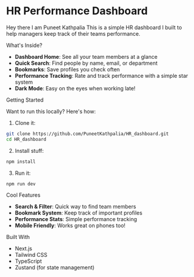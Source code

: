 # HR Performance Dashboard

Hey there I am Puneet Kathpalia This is a simple HR dashboard I built to help managers keep track of their teams performance. 

What's Inside?

- **Dashboard Home**: See all your team members at a glance
- **Quick Search**: Find people by name, email, or department
- **Bookmarks**: Save profiles you check often
- **Performance Tracking**: Rate and track performance with a simple star system
- **Dark Mode**: Easy on the eyes when working late!

Getting Started

Want to run this locally? Here's how:

1. Clone it:
```bash
git clone https://github.com/PuneetKathpalia/HR_dashboard.git
cd HR_dashboard
```

2. Install stuff:
```bash
npm install
```

3. Run it:
```bash
npm run dev
```
Cool Features

- **Search & Filter**: Quick way to find team members
- **Bookmark System**: Keep track of important profiles
- **Performance Stats**: Simple performance tracking
- **Mobile Friendly**: Works great on phones too!

Built With

- Next.js
- Tailwind CSS
- TypeScript
- Zustand (for state management)

